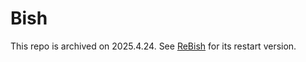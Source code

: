 # Bish

This repo is archived on 2025.4.24. See [ReBish](https://github.com/labbish/ReBish) for its restart version.
